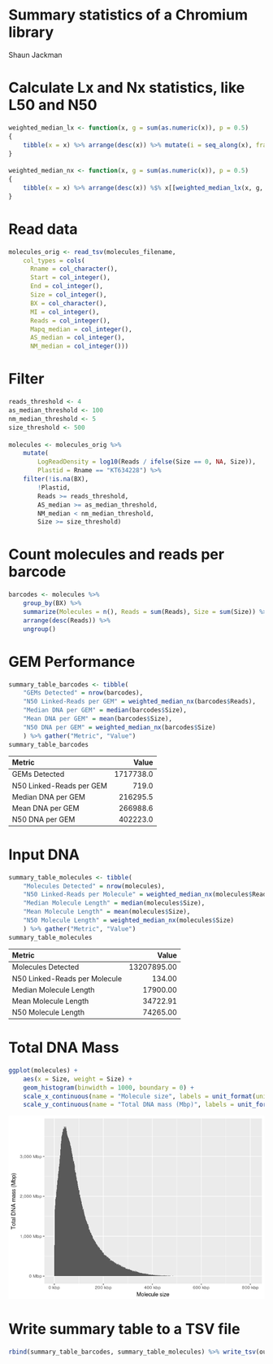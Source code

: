 # Summary statistics of a Chromium library
Shaun Jackman  



# Calculate Lx and Nx statistics, like L50 and N50

```r
weighted_median_lx <- function(x, g = sum(as.numeric(x)), p = 0.5)
{
	tibble(x = x) %>% arrange(desc(x)) %>% mutate(i = seq_along(x), fraction = cumsum(as.numeric(x)) / g) %>% filter(fraction >= p) %$% i[[1]]
}

weighted_median_nx <- function(x, g = sum(as.numeric(x)), p = 0.5)
{
	tibble(x = x) %>% arrange(desc(x)) %$% x[[weighted_median_lx(x, g, p)]]
}
```

# Read data

```r
molecules_orig <- read_tsv(molecules_filename,
	col_types = cols(
	  Rname = col_character(),
	  Start = col_integer(),
	  End = col_integer(),
	  Size = col_integer(),
	  BX = col_character(),
	  MI = col_integer(),
	  Reads = col_integer(),
	  Mapq_median = col_integer(),
	  AS_median = col_integer(),
	  NM_median = col_integer()))
```

# Filter

```r
reads_threshold <- 4
as_median_threshold <- 100
nm_median_threshold <- 5
size_threshold <- 500

molecules <- molecules_orig %>%
	mutate(
		LogReadDensity = log10(Reads / ifelse(Size == 0, NA, Size)),
		Plastid = Rname == "KT634228") %>%
	filter(!is.na(BX),
		!Plastid,
		Reads >= reads_threshold,
		AS_median >= as_median_threshold,
		NM_median < nm_median_threshold,
		Size >= size_threshold)
```

# Count molecules and reads per barcode

```r
barcodes <- molecules %>%
	group_by(BX) %>%
	summarize(Molecules = n(), Reads = sum(Reads), Size = sum(Size)) %>%
	arrange(desc(Reads)) %>%
	ungroup()
```

# GEM Performance

```r
summary_table_barcodes <- tibble(
	"GEMs Detected" = nrow(barcodes),
	"N50 Linked-Reads per GEM" = weighted_median_nx(barcodes$Reads),
	"Median DNA per GEM" = median(barcodes$Size),
	"Mean DNA per GEM" = mean(barcodes$Size),
	"N50 DNA per GEM" = weighted_median_nx(barcodes$Size)
	) %>% gather("Metric", "Value")
summary_table_barcodes
```

|Metric                   |     Value|
|:------------------------|---------:|
|GEMs Detected            | 1717738.0|
|N50 Linked-Reads per GEM |     719.0|
|Median DNA per GEM       |  216295.5|
|Mean DNA per GEM         |  266988.6|
|N50 DNA per GEM          |  402223.0|

# Input DNA

```r
summary_table_molecules <- tibble(
	"Molecules Detected" = nrow(molecules),
	"N50 Linked-Reads per Molecule" = weighted_median_nx(molecules$Reads),
	"Median Molecule Length" = median(molecules$Size),
	"Mean Molecule Length" = mean(molecules$Size),
	"N50 Molecule Length" = weighted_median_nx(molecules$Size)
	) %>% gather("Metric", "Value")
summary_table_molecules
```

|Metric                        |       Value|
|:-----------------------------|-----------:|
|Molecules Detected            | 13207895.00|
|N50 Linked-Reads per Molecule |      134.00|
|Median Molecule Length        |    17900.00|
|Mean Molecule Length          |    34722.91|
|N50 Molecule Length           |    74265.00|

# Total DNA Mass

```r
ggplot(molecules) +
	aes(x = Size, weight = Size) +
	geom_histogram(binwidth = 1000, boundary = 0) +
	scale_x_continuous(name = "Molecule size", labels = unit_format(unit = "kbp", scale = 1e-3)) +
	scale_y_continuous(name = "Total DNA mass (Mbp)", labels = unit_format(unit = "Mbp", scale = 1e-6))
```

![](supernova.hg004.bx.as100.nm5.bam.mi.bx.molecule.summary_files/figure-html/total-dna-mass-1.png)<!-- -->

# Write summary table to a TSV file

```r
rbind(summary_table_barcodes, summary_table_molecules) %>% write_tsv(output_tsv_filename)
```
